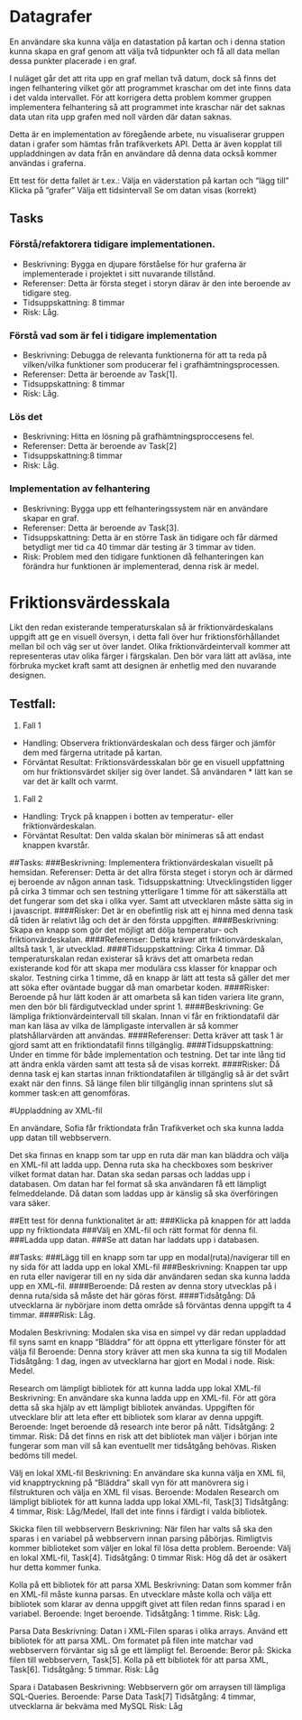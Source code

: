 # Datagrafer
En användare ska kunna välja en datastation på kartan och i denna station kunna skapa en graf genom att välja två tidpunkter och få all data mellan dessa punkter placerade i en graf.

I nuläget går det att rita upp en graf mellan två datum, dock så finns det ingen felhantering vilket gör att programmet kraschar om det inte finns data i det valda intervallet. För att korrigera detta problem kommer gruppen implementera felhantering så att programmet inte kraschar när det saknas data utan rita upp grafen med noll värden där datan saknas. 

Detta är en implementation av föregående arbete, nu visualiserar gruppen datan i grafer som hämtas från trafikverkets API. Detta är även kopplat till uppladdningen av data från en användare då denna data också kommer användas i graferna. 

Ett test för detta fallet är t.ex.:
Välja en väderstation på kartan och “lägg till”
Klicka på “grafer”
Välja ett tidsintervall
Se om datan visas (korrekt)

## Tasks
### Förstå/refaktorera tidigare implementationen.
* Beskrivning: Bygga en djupare förståelse för hur graferna är implementerade i projektet i sitt nuvarande tillstånd.
* Referenser: Detta är första steget i storyn därav är den inte beroende av tidigare steg.
* Tidsuppskattning: 8 timmar
* Risk: Låg.


### Förstå vad som är fel i tidigare implementation
* Beskrivning: Debugga de relevanta funktionerna för att ta reda på vilken/vilka funktioner som producerar fel i grafhämtningsprocessen.
* Referenser: Detta är beroende av Task[1].
* Tidsuppskattning: 8 timmar
* Risk: Låg.


### Lös det
* Beskrivning: Hitta en lösning på grafhämtningsproccesens fel.
* Referenser: Detta är beroende av Task[2]
* Tidsuppskattning:8 timmar
* Risk: Låg.





### Implementation av felhantering
* Beskrivning: Bygga upp ett felhanteringssystem när en användare skapar en graf.
* Referenser: Detta är beroende av Task[3].
* Tidsuppskattning: Detta är en större Task än tidigare och får därmed betydligt mer tid ca 40 timmar där testing är 3 timmar av tiden. 
* Risk: Problem med den tidigare funktionen då felhanteringen kan förändra hur funktionen är implementerad, denna risk är medel. 

# Friktionsvärdesskala
Likt den redan existerande temperaturskalan så är friktionvärdeskalans uppgift att ge en visuell översyn, i detta fall över hur friktionsförhållandet mellan bil och väg ser ut över landet. Olika friktionvärdeintervall kommer att representeras utav olika färger i färgskalan.
Den bör vara lätt att avläsa, inte förbruka mycket kraft samt att designen är enhetlig med den nuvarande designen.
## Testfall:
1. Fall 1
* Handling: Observera friktionvärdeskalan och dess färger och jämför dem med färgerna utritade på kartan.
* Förväntat Resultat: Friktionsvärdesskalan bör ge en visuell uppfattning om hur friktionsvärdet skiljer sig över landet. Så användaren * lätt kan se var det är kallt och varmt.
1. Fall 2
* Handling: Tryck på knappen i botten av temperatur- eller friktionvärdeskalan.
* Förväntat Resultat: Den valda skalan bör minimeras så att endast knappen kvarstår.

##Tasks:
###Beskrivning: Implementera friktionvärdeskalan visuellt på hemsidan.
Referenser: Detta är det allra första steget i storyn och är därmed ej beroende av någon annan task.
Tidsuppskattning: Utvecklingstiden ligger på cirka 3 timmar och sen testning ytterligare 1 timme för att säkerställa att det fungerar som det ska i olika vyer. Samt att utvecklaren måste sätta sig in i javascript.
####Risker: Det är en obefintlig risk att ej hinna med denna task då tiden är relativt låg och det är den första uppgiften. 
####Beskrivning: Skapa en knapp som gör det möjligt att dölja temperatur- och friktionvärdeskalan.
####Referenser: Detta kräver att friktionvärdeskalan, alltså task 1, är utvecklad.
####Tidsuppskattning: Cirka 4 timmar. Då temperaturskalan redan existerar så krävs det att omarbeta redan existerande kod för att skapa mer modulära css klasser för knappar och skalor. Testning cirka 1 timme, då en knapp är lätt att testa så gäller det mer att söka efter oväntade buggar då man omarbetar koden.
####Risker: Beroende på hur lätt koden är att omarbeta så kan tiden variera lite grann, men den bör bli färdigutvecklad under sprint 1.
####Beskrivning: Ge lämpliga friktionvärdeintervall till skalan. Innan vi får en friktiondatafil där man kan läsa av vilka de lämpligaste intervallen är så kommer platshållarvärden att användas.
####Referenser: Detta kräver att task 1 är gjord samt att en friktiondatafil finns tillgänglig.
####Tidsuppskattning: Under en timme för både implementation och testning. Det tar inte lång tid att ändra enkla värden samt att testa så de visas korrekt.
####Risker: Då denna task ej kan startas innan friktiondatafilen är tillgänglig så är det svårt exakt när den finns. Så länge filen blir tillgänglig innan sprintens slut så kommer task:en att genomföras.




#Uppladdning av XML-fil

En användare, Sofia får friktiondata från Trafikverket och ska kunna ladda upp datan till webbservern.

Det ska finnas en knapp som tar upp en ruta där man kan bläddra och välja en XML-fil att ladda upp. Denna ruta ska ha checkboxes som beskriver vilket format datan har. Datan ska sedan parsas och laddas upp i databasen. Om datan har fel format så ska användaren få ett lämpligt felmeddelande. Då datan som laddas upp är känslig så ska överföringen vara säker.

##Ett test för denna funktionalitet är att:
###Klicka på knappen för att ladda upp ny friktiondata
###Välj en XML-fil och rätt format för denna fil.
###Ladda upp datan.
###Se att datan har laddats upp i databasen.

##Tasks:
###Lägg till en knapp som tar upp en modal(ruta)/navigerar till en ny sida för att ladda upp en lokal XML-fil
###Beskrivning: Knappen tar upp en ruta eller navigerar till en ny sida där användaren sedan ska kunna ladda upp en XML-fil. 
####Beroende: Då resten av denna story utvecklas på i denna ruta/sida så måste det här göras först. 
####Tidsåtgång: Då utvecklarna är nybörjare inom detta område så förväntas denna uppgift ta 4 timmar.
####Risk: Låg.



Modalen
Beskrivning: Modalen ska visa en simpel vy där redan uppladdad fil syns samt en knapp “Bläddra” för att öppna ett ytterligare fönster för att välja fil
Beroende: Denna story kräver att men ska kunna ta sig till Modalen
Tidsåtgång: 1 dag, ingen av utvecklarna har gjort en Modal i node. 
Risk: Medel.


Research om lämpligt bibliotek för att kunna ladda upp lokal XML-fil
Beskrivning: En användare ska kunna ladda upp en XML-fil. För att göra detta så ska hjälp av ett lämpligt bibliotek användas. Uppgiften för utvecklare blir att leta efter ett bibliotek som klarar av denna uppgift.
Beroende: Inget beroende då research inte beror på nått.
Tidsåtgång: 2 timmar.
Risk: Då det finns en risk att det bibliotek man väljer i början inte fungerar som man vill så kan eventuellt mer tidsåtgång behövas. Risken bedöms till medel.

Välj en lokal XML-fil
Beskrivning: En användare ska kunna välja en XML fil, vid knapptryckning på “Bläddra” skall vyn för att manövrera sig i filstrukturen och välja en XML fil visas.
Beroende:
Modalen
Research om lämpligt bibliotek för att kunna ladda upp lokal XML-fil, Task[3]
Tidsåtgång: 4 timmar, 
Risk: Låg/Medel, Ifall det inte finns i färdigt i valda bibliotek.

Skicka filen till webbservern
Beskrivning: När filen har valts så ska den sparas i en variabel på webbservern innan parsing påbörjas. Rimligtvis kommer biblioteket som väljer en lokal fil lösa detta problem.
Beroende:
Välj en lokal XML-fil, Task[4].
Tidsåtgång: 0 timmar
Risk: Hög då det är osäkert hur detta kommer funka.

Kolla på ett bibliotek för att parsa XML
Beskrivning: Datan som kommer från en XML-fil måste kunna parsas. En utvecklare måste kolla och välja ett bibliotek som klarar av denna uppgift givet att filen redan finns sparad i en variabel.
Beroende: Inget beroende.
Tidsåtgång: 1 timme.
Risk: Låg.


Parsa Data
Beskrivning: Datan i XML-Filen sparas i olika arrays. Använd ett bibliotek för att parsa XML. Om formatet på filen inte matchar vad webbservern förväntar sig så ge ett lämpligt fel.
Beroende: Beror på:
Skicka filen till webbservern, Task[5].
Kolla på ett bibliotek för att parsa XML, Task[6].
Tidsåtgång: 5 timmar.
Risk: Låg




Spara i Databasen
Beskrivning: Webbservern gör om arraysen till lämpliga SQL-Queries.
Beroende: 
Parse Data Task[7]
Tidsåtgång: 4 timmar, utvecklarna är bekväma med MySQL
Risk: Låg

